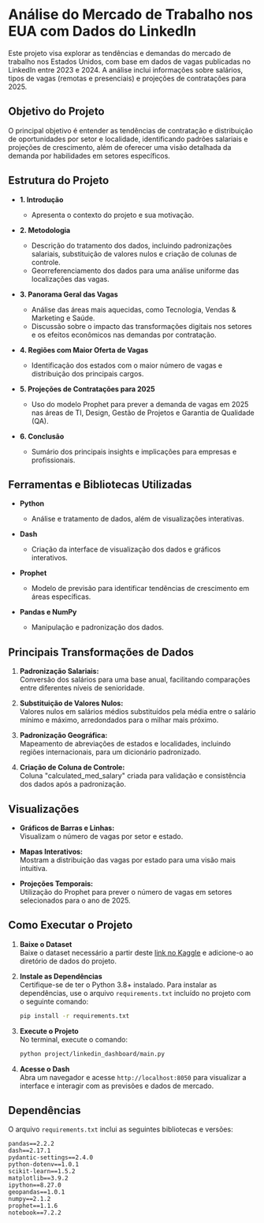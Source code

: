 # Análise do Mercado de Trabalho nos EUA com Dados do LinkedIn

Este projeto visa explorar as tendências e demandas do mercado de trabalho nos Estados Unidos, com base em dados de vagas publicadas no LinkedIn entre 2023 e 2024. A análise inclui informações sobre salários, tipos de vagas (remotas e presenciais) e projeções de contratações para 2025.

## Objetivo do Projeto

O principal objetivo é entender as tendências de contratação e distribuição de oportunidades por setor e localidade, identificando padrões salariais e projeções de crescimento, além de oferecer uma visão detalhada da demanda por habilidades em setores específicos.

## Estrutura do Projeto

- **1. Introdução**  
  - Apresenta o contexto do projeto e sua motivação.
  
- **2. Metodologia**
  - Descrição do tratamento dos dados, incluindo padronizações salariais, substituição de valores nulos e criação de colunas de controle.
  - Georreferenciamento dos dados para uma análise uniforme das localizações das vagas.

- **3. Panorama Geral das Vagas**
  - Análise das áreas mais aquecidas, como Tecnologia, Vendas & Marketing e Saúde.
  - Discussão sobre o impacto das transformações digitais nos setores e os efeitos econômicos nas demandas por contratação.

- **4. Regiões com Maior Oferta de Vagas**
  - Identificação dos estados com o maior número de vagas e distribuição dos principais cargos.

- **5. Projeções de Contratações para 2025**
  - Uso do modelo Prophet para prever a demanda de vagas em 2025 nas áreas de TI, Design, Gestão de Projetos e Garantia de Qualidade (QA).

- **6. Conclusão**
  - Sumário dos principais insights e implicações para empresas e profissionais.

## Ferramentas e Bibliotecas Utilizadas

- **Python**
  - Análise e tratamento de dados, além de visualizações interativas.
  
- **Dash**
  - Criação da interface de visualização dos dados e gráficos interativos.

- **Prophet**
  - Modelo de previsão para identificar tendências de crescimento em áreas específicas.

- **Pandas e NumPy**
  - Manipulação e padronização dos dados.

## Principais Transformações de Dados

1. **Padronização Salariais:**  
   Conversão dos salários para uma base anual, facilitando comparações entre diferentes níveis de senioridade.

2. **Substituição de Valores Nulos:**  
   Valores nulos em salários médios substituídos pela média entre o salário mínimo e máximo, arredondados para o milhar mais próximo.

3. **Padronização Geográfica:**  
   Mapeamento de abreviações de estados e localidades, incluindo regiões internacionais, para um dicionário padronizado.

4. **Criação de Coluna de Controle:**  
   Coluna "calculated_med_salary" criada para validação e consistência dos dados após a padronização.

## Visualizações

- **Gráficos de Barras e Linhas:**  
  Visualizam o número de vagas por setor e estado.

- **Mapas Interativos:**  
  Mostram a distribuição das vagas por estado para uma visão mais intuitiva.

- **Projeções Temporais:**  
  Utilização do Prophet para prever o número de vagas em setores selecionados para o ano de 2025.

## Como Executar o Projeto

1. **Baixe o Dataset**  
   Baixe o dataset necessário a partir deste [link no Kaggle](https://www.kaggle.com/datasets/arshkon/linkedin-job-postings) e adicione-o ao diretório de dados do projeto.

2. **Instale as Dependências**  
   Certifique-se de ter o Python 3.8+ instalado. Para instalar as dependências, use o arquivo `requirements.txt` incluído no projeto com o seguinte comando:

   ```bash
   pip install -r requirements.txt
   ```

3. **Execute o Projeto**  
   No terminal, execute o comando:

   ```bash
   python project/linkedin_dashboard/main.py
   ```

4. **Acesse o Dash**  
   Abra um navegador e acesse `http://localhost:8050` para visualizar a interface e interagir com as previsões e dados de mercado.

## Dependências

O arquivo `requirements.txt` inclui as seguintes bibliotecas e versões:

```plaintext
pandas==2.2.2
dash==2.17.1
pydantic-settings==2.4.0
python-dotenv==1.0.1
scikit-learn==1.5.2
matplotlib==3.9.2
ipython==8.27.0
geopandas==1.0.1
numpy==2.1.2
prophet==1.1.6
notebook==7.2.2
```
